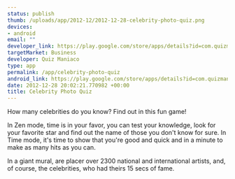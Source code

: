 ```yaml
--- 
status: publish
thumb: /uploads/app/2012-12/2012-12-28-celebrity-photo-quiz.png
devices: 
- android
email: ""
developer_link: https://play.google.com/store/apps/details?id=com.quizmaniaco.celebrityphotoquiz
targetMarket: Business
developer: Quiz Maniaco
type: app
permalink: /app/celebrity-photo-quiz
android_link: https://play.google.com/store/apps/details?id=com.quizmaniaco.celebrityphotoquiz
date: 2012-12-28 20:02:21.770982 +00:00
title: Celebrity Photo Quiz
---
```


How many celebrities do you know? Find out in this fun game!

In Zen mode, time is in your favor, you can test your knowledge, look for your favorite star and find out the name of those you don't know for sure.
In Time mode, it's time to show that you're good and quick and in a minute to make as many hits as you can.

In a giant mural, are placer over 2300 national and international artists, and, of course, the celebrities, who had theirs 15 secs of fame.
